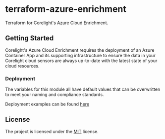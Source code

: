 # terraform-azure-enrichment
Terraform for Corelight's Azure Cloud Enrichment.

## Getting Started
Corelight's Azure Cloud Enrichment requires the deployment of an Azure Container App and its
supporting infrastructure to ensure the data in your Corelight cloud sensors are
always up-to-date with the latest state of your cloud resources.

### Deployment
The variables for this module all have default values that can be overwritten
to meet your naming and compliance standards. 

Deployment examples can be found [here](examples)

## License

The project is licensed under the [MIT][] license.

[MIT]: LICENSE